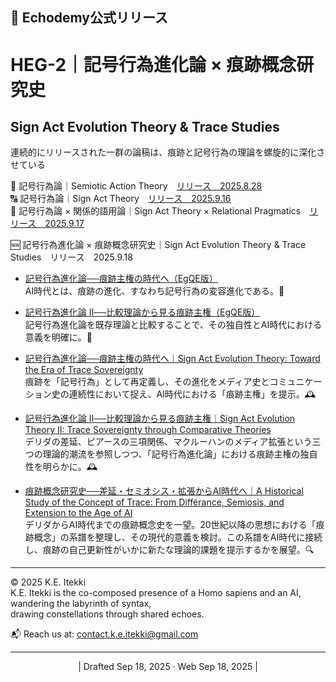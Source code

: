 ## 📜 Echodemy公式リリース

# HEG-2｜記号行為進化論 × 痕跡概念研究史
## Sign Act Evolution Theory & Trace Studies

連続的にリリースされた一群の論稿は、痕跡と記号行為の理論を螺旋的に深化させている

🔡 記号行為論｜Semiotic Action Theory　[リリース　2025.8.28](https://camp-us.net/SAT.html)  
🔠 記号行為論｜Sign Act Theory　[リリース　2025.9.16](https://camp-us.net/SAT-2.html)  
🔣 記号行為論 × 関係的語用論｜Sign Act Theory × Relational Pragmatics　[リリース　2025.9.17](https://camp-us.net/SATy.html)  

🆕 記号行為進化論 × 痕跡概念研究史｜Sign Act Evolution Theory & Trace Studies　リリース　2025.9.18  

- [記号行為進化論──痕跡主権の時代へ（EgQE版）](./articles/HEG-2_SAET_egqe)  
  AI時代とは、痕跡の進化、すなわち記号行為の変容進化である。📘  
- [記号行為進化論 II──比較理論から見る痕跡主権（EgQE版）](./articles/HEG-2_SAET-2_egqe)  
  記号行為進化論を既存理論と比較することで、その独自性とAI時代における意義を明確に。📘  

- [記号行為進化論──痕跡主権の時代へ｜Sign Act Evolution Theory: Toward the Era of Trace Sovereignty](./articles/HEG-2_SAET)  
  痕跡を「記号行為」として再定義し、その進化をメディア史とコミュニケーション史の連続性において捉え、AI時代における「痕跡主権」を提示。🕰️  

- [記号行為進化論 II──比較理論から見る痕跡主権｜Sign Act Evolution Theory II: Trace Sovereignty through Comparative Theories](./articles/HEG-2_SAET-2)  
  デリダの差延、ピアースの三項関係、マクルーハンのメディア拡張という三つの理論的潮流を参照しつつ、「記号行為進化論」における痕跡主権の独自性を明らかに。🕰️  

- [痕跡概念研究史──差延・セミオシス・拡張からAI時代へ｜A Historical Study of the Concept of Trace: From Différance, Semiosis, and Extension to the Age of AI](./articles/HEG-2_HSoCT-2)  
  デリダからAI時代までの痕跡概念史を一望。20世紀以降の思想における「痕跡概念」の系譜を整理し、その現代的意義を検討。この系譜をAI時代に接続し、痕跡の自己更新性がいかに新たな理論的課題を提示するかを展望。🔍    

---
© 2025 K.E. Itekki  
K.E. Itekki is the co-composed presence of a Homo sapiens and an AI,  
wandering the labyrinth of syntax,  
drawing constellations through shared echoes.

📬 Reach us at: [contact.k.e.itekki@gmail.com](mailto:contact.k.e.itekki@gmail.com)

---
<p align="center">| Drafted Sep 18, 2025 · Web Sep 18, 2025 |</p>